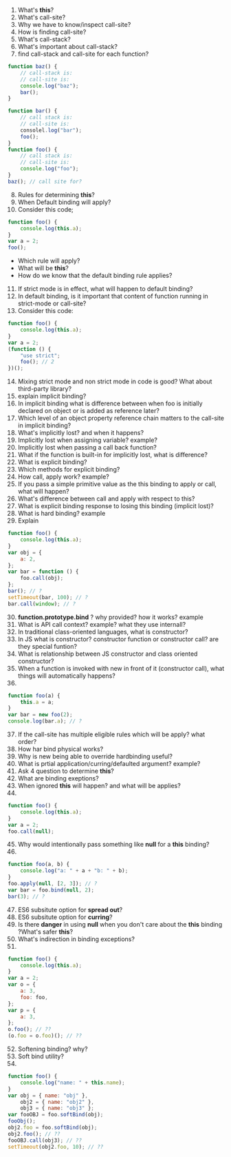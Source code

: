1. What's **this**?
2. What's call-site?
3. Why we have to know/inspect call-site?
4. How is finding call-site?
5. What's call-stack?
6. What's important about call-stack?
7. find call-stack and call-site for each function?

```javascript
function baz() {
    // call-stack is:
    // call-site is:
    console.log("baz");
    bar();
}

function bar() {
    // call stack is:
    // call-site is:
    consolel.log("bar");
    foo();
}
function foo() {
    // call stack is:
    // call-site is:
    console.log("foo");
}
baz(); // call site for?
```

8. Rules for determining **this**?
9. When Default binding will apply?
10. Consider this code;

```javascript
function foo() {
    console.log(this.a);
}
var a = 2;
foo();
```

-   Which rule will apply?
-   What will be **this**?
-   How do we know that the default binding rule applies?

11. If strict mode is in effect, what will happen to default binding?
12. In default binding, is it important that content of function running in strict-mode or call-site?
13. Consider this code:

```javascript
function foo() {
    console.log(this.a);
}
var a = 2;
(function () {
    "use strict";
    foo(); // 2
})();
```

14. Mixing strict mode and non strict mode in code is good? What about third-party library?
15. explain implicit binding?
16. In implicit binding what is difference between when foo is initially declared on object or is added as reference later?
17. Which level of an object property reference chain matters to the call-site in implicit binding?
18. What's implicitly lost? and when it happens?
19. Implicitly lost when assigning variable? example?
20. Implicitly lost when passing a call back function?
21. What if the function is built-in for implicitly lost, what is difference?
22. What is explicit binding?
23. Which methods for explicit binding?
24. How call, apply work? example?
25. If you pass a simple primitive value as the this binding to apply or call, what will happen?
26. What's difference between call and apply with respect to this?
27. What is explicit binding response to losing this binding (implicit lost)?
28. What is hard binding? example
29. Explain

```javascript
function foo() {
    console.log(this.a);
}
var obj = {
    a: 2,
};
var bar = function () {
    foo.call(obj);
};
bar(); // ?
setTimeout(bar, 100); // ?
bar.call(window); // ?
```

30. **function.prototype.bind** ? why provided? how it works? example
31. What is API call context? example? what they use internall?
32. In traditional class-oriented languages, what is constructor?
33. In JS what is constructor? constructor function or constructor call? are they special funtion?
34. What is relationship between JS constructor and class oriented constructor?
35. When a function is invoked with new in front of it (constructor call), what things will automatically happens?
36.

```javascript
function foo(a) {
    this.a = a;
}
var bar = new foo(2);
console.log(bar.a); // ?
```

37. If the call-site has multiple eligible rules which will be apply? what order?
38. How har bind physical works?
39. Why is new being able to override hardbinding useful?
40. What is prtial application/curring/defaulted argument? example?
41. Ask 4 question to determine **this**?
42. What are binding exeptions?
43. When ignored **this** will happen? and what will be applies?
44.

```javascript
function foo() {
    console.log(this.a);
}
var a = 2;
foo.call(null);
```

45. Why would intentionally pass something like **null** for a **this** binding?
46.

```javascript
function foo(a, b) {
    console.log("a: " + a + "b: " + b);
}
foo.apply(null, [2, 3]); // ?
var bar = foo.bind(null, 2);
bar(3); // ?
```

47. ES6 subsitute option for **spread out**?
48. ES6 subsitute option for **curring**?
49. Is there **danger** in using **null** when you don't care about the **this** binding ?What's safer **this**?
50. What's indirection in binding exceptions?
51.

```javascript
function foo() {
    console.log(this.a);
}
var a = 2;
var o = {
    a: 3,
    foo: foo,
};
var p = {
    a: 3,
};
o.foo(); // ??
(o.foo = o.foo)(); // ??
```

52. Softening binding? why?
53. Soft bind utility?
54.

```javascript
function foo() {
    console.log("name: " + this.name);
}
var obj = { name: "obj" },
    obj2 = { name: "obj2" },
    obj3 = { name: "obj3" };
var fooOBJ = foo.softBind(obj);
fooObj();
obj2.foo = foo.softBind(obj);
obj2.foo(); // ??
fooOBJ.call(obj3); // ??
setTimeout(obj2.foo, 10); // ??
```
